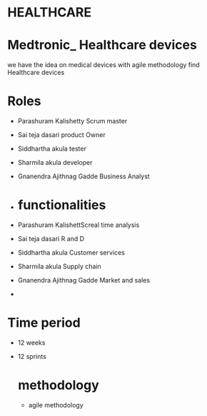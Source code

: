 # HEALTHCARE

# Medtronic_ Healthcare devices 

we have the idea on medical devices with agile methodology 
find Healthcare devices

# Roles
- Parashuram Kalishetty Scrum master
- Sai teja dasari product Owner
- Siddhartha akula tester
- Sharmila akula developer
- Gnanendra Ajithnag Gadde Business Analyst

- # functionalities
- Parashuram KalishettScreal time analysis
- Sai teja dasari R and D
- Siddhartha akula Customer services
- Sharmila akula Supply chain
- Gnanendra Ajithnag Gadde Market and sales
- 
# Time period
- 12 weeks
- 12 sprints

  # methodology
  - agile methodology 
